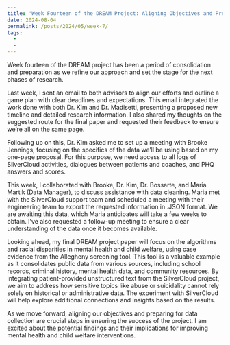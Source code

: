 ```yaml
---
title: 'Week Fourteen of the DREAM Project: Aligning Objectives and Preparing for Data Collection '
date: 2024-08-04
permalink: /posts/2024/05/week-7/
tags:
  - 
  - 
---
```

Week fourteen of the DREAM project has been a period of consolidation and preparation as we refine our approach and set the stage for the next phases of research. 

  

Last week, I sent an email to both advisors to align our efforts and outline a game plan with clear deadlines and expectations. This email integrated the work done with both Dr. Kim and Dr. Madisetti, presenting a proposed new timeline and detailed research information. I also shared my thoughts on the suggested route for the final paper and requested their feedback to ensure we’re all on the same page. 

  

Following up on this, Dr. Kim asked me to set up a meeting with Brooke Jennings, focusing on the specifics of the data we’ll be using based on my one-page proposal. For this purpose, we need access to all logs of SilverCloud activities, dialogues between patients and coaches, and PHQ answers and scores.  

  

This week, I collaborated with Brooke, Dr. Kim, Dr. Bossarte, and Maria Martik (Data Manager), to discuss assistance with data cleaning. Maria met with the SilverCloud support team and scheduled a meeting with their engineering team to export the requested information in .JSON format. We are awaiting this data, which Maria anticipates will take a few weeks to obtain. I’ve also requested a follow-up meeting to ensure a clear understanding of the data once it becomes available. 

  

Looking ahead, my final DREAM project paper will focus on the algorithms and racial disparities in mental health and child welfare, using case evidence from the Allegheny screening tool. This tool is a valuable example as it consolidates public data from various sources, including school records, criminal history, mental health data, and community resources. By integrating patient-provided unstructured text from the SilverCloud project, we aim to address how sensitive topics like abuse or suicidality cannot rely solely on historical or administrative data. The experiment with SilverCloud will help explore additional connections and insights based on the results. 

  

As we move forward, aligning our objectives and preparing for data collection are crucial steps in ensuring the success of the project. I am excited about the potential findings and their implications for improving mental health and child welfare interventions. 
